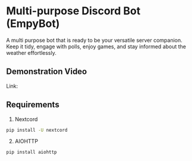 # Multi-purpose Discord Bot (EmpyBot)
A multi purpose bot that is ready to be your versatile server companion. Keep it tidy, engage with polls, enjoy games, and stay informed about the weather effortlessly.

## Demonstration Video
Link: 

## Requirements

1. Nextcord
```sh
pip install -U nextcord
```

2. AIOHTTP
```sh
pip install aiohttp
```
